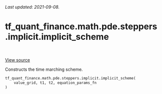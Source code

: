 <!--
This file is generated by a tool. Do not edit directly.
For open-source contributions the docs will be updated automatically.
-->

*Last updated: 2021-09-08.*

<div itemscope itemtype="http://developers.google.com/ReferenceObject">
<meta itemprop="name" content="tf_quant_finance.math.pde.steppers.implicit.implicit_scheme" />
<meta itemprop="path" content="Stable" />
</div>

# tf_quant_finance.math.pde.steppers.implicit.implicit_scheme

<!-- Insert buttons and diff -->

<table class="tfo-notebook-buttons tfo-api" align="left">
</table>

<a target="_blank" href="https://github.com/google/tf-quant-finance/blob/master/tf_quant_finance/math/pde/steppers/weighted_implicit_explicit.py">View source</a>



Constructs the time marching scheme.

```python
tf_quant_finance.math.pde.steppers.implicit.implicit_scheme(
    value_grid, t1, t2, equation_params_fn
)
```



<!-- Placeholder for "Used in" -->
